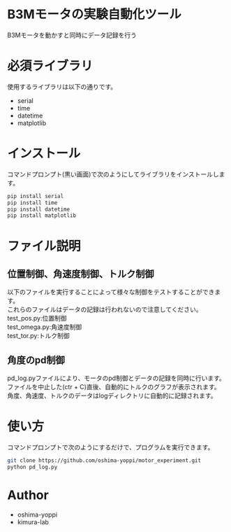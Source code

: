# B3Mモータの実験自動化ツール
B3Mモータを動かすと同時にデータ記録を行う



# 必須ライブラリ
使用するライブラリは以下の通りです。

* serial
* time
* datetime
* matplotlib

# インストール

コマンドプロンプト(黒い画面)で次のようにしてライブラリをインストールします。

```bash
pip install serial
pip install time
pip install datetime
pip install matplotlib
```
# ファイル説明
## 位置制御、角速度制御、トルク制御
以下のファイルを実行することによって様々な制御をテストすることができます。  
これらのファイルはデータの記録は行われないので注意してください。  
test_pos.py:位置制御  
test_omega.py:角速度制御  
test_tor.py:トルク制御  

## 角度のpd制御
pd_log.pyファイルにより、モータのpd制御とデータの記録を同時に行います。  
ファイルを中止した(ctr + C)直後、自動的にトルクのグラフが表示されます。  
角度、角速度、トルクのデータはlogディレクトリに自動的に記録されます。  



# 使い方

コマンドプロンプトで次のようにするだけで、プログラムを実行できます。

```bash
git clone https://github.com/oshima-yoppi/motor_experiment.git
python pd_log.py
```


# Author


* oshima-yoppi
* kimura-lab

